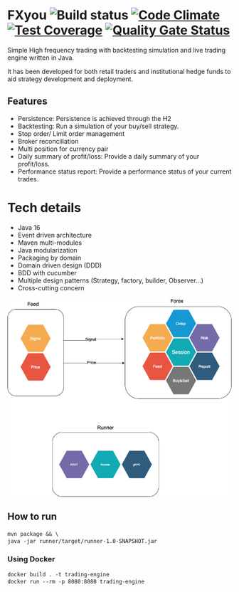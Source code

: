 # FXyou  ![Build status](https://github.com/apssouza22/trading-system/actions/workflows/ci.yml/badge.svg) [![Code Climate](https://codeclimate.com/github/apssouza22/trading-system.png)](https://codeclimate.com/github/apssouza22/trading-system) [![Test Coverage](https://api.codeclimate.com/v1/badges/d999a5f1311bd806b345/test_coverage)](https://codeclimate.com/github/apssouza22/trading-system/test_coverage) [![Quality Gate Status](https://sonarcloud.io/api/project_badges/measure?project=apssouza22_trading-system&metric=alert_status)](https://sonarcloud.io/dashboard?id=apssouza22_trading-system)
Simple High frequency trading with backtesting simulation and live trading engine written in Java.

It has been developed for both retail traders and institutional hedge funds to aid strategy development and deployment.

## Features
* Persistence: Persistence is achieved through the H2
* Backtesting: Run a simulation of your buy/sell strategy.
* Stop order/ Limit order management
* Broker reconciliation
* Multi position for currency pair
* Daily summary of profit/loss: Provide a daily summary of your profit/loss.
* Performance status report: Provide a performance status of your current trades.

# Tech details
* Java 16
* Event driven architecture
* Maven multi-modules
* Java modularization
* Packaging by domain
* Domain driven design (DDD)
* BDD with cucumber
* Multiple design patterns (Strategy, factory, builder, Observer...)
* Cross-cutting concern

![Alt text](assets/trading-system.png?raw=true "Trading system")

## How to run
```
mvn package && \
java -jar runner/target/runner-1.0-SNAPSHOT.jar
``` 

### Using Docker

```
docker build . -t trading-engine
docker run --rm -p 8080:8080 trading-engine
```

